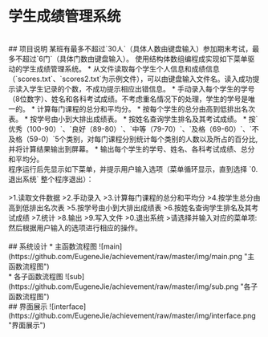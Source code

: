 # 学生成绩管理系统
<br>
## 项目说明
某班有最多不超过`30人`（具体人数由键盘输入）参加期末考试，最多不超过`6门`（具体门数由键盘输入）。
使用结构体数组编程成实现如下菜单驱动的学生成绩管理系统。
* 从文件读取每个学生个人信息和成绩信息（`scores.txt`、`scores2.txt`为示例文件），可以由键盘输入文件名。读入成功提示读入学生记录的个数，不成功提示相应出错信息。
* 手动录入每个学生的学号（8位数字）、姓名和各科考试成绩。不考虑重名情况下的处理，学生的学号是唯一的。
* 计算每门课程的总分和平均分。
* 按每个学生的总分由高到低排出名次表。
* 按学号由小到大排出成绩表。 
* 按姓名查询学生排名及其考试成绩。
* 按`优秀（100-90）`、`良好（89-80）`、`中等（79-70）`、`及格（69-60）`、`不及格（59-0）`5个类别，对每门课程分别统计每个类别的人数以及所占的百分比,并将计算结果输出到屏幕。
* 输出每个学生的学号、姓名、各科考试成绩、总分和平均分。
<br>
程序运行后先显示如下菜单，并提示用户输入选项（菜单循环显示，直到选择 `0.退出系统` 整个程序退出）：<br>
<br>
>1.读取文件数据
>2.手动录入
>3.计算每门课程的总分和平均分
>4.按学生总分由高到低排出名次表
>5.按学号由小到大排出成绩表
>6.按姓名查询学生排名及其考试成绩
>7.统计
>8.输出
>9.写入文件
>0.退出系统
>请选择并输入对应的菜单项:
<br>
然后根据用户输入的选项进行相应的操作。<br>
<br>
## 系统设计
* 主函数流程图
![main](https://github.com/EugeneJie/achievement/raw/master/img/main.png "主函数流程图")
<br>
* 各子函数流程图
![sub](https://github.com/EugeneJie/achievement/raw/master/img/sub.png "各子函数流程图")
<br>
## 界面展示
![interface](https://github.com/EugeneJie/achievement/raw/master/img/interface.png "界面展示")